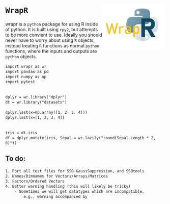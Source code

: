 # `WrapR`<img src="images/WrapR-logo.png" alt="Logo" align = "right" height="139" class="logo">
wrapr is a `python` package for using R inside of python.
It is built using `rpy2`, but attempts to be more convient to use. 
Ideally you should never have to worry about using `R` objects,
instead treating `R` functions as normal `python` functions, where the inputs
and outputs are `python` objects.

```
import wrapr as wr
import pandas as pd
import numpy as np
import pytest


dplyr = wr.library("dplyr")
dt = wr.library("datasets")

dplyr.last(x=np.array([1, 2, 3, 4]))
dplyr.last(x=[1, 2, 3, 4])


iris = dt.iris
df = dplyr.mutate(iris, Sepal = wr.lazily("round(Sepal.Length * 2, 0)"))

```

## To do:
    1. Port all test files for SSB-GaussSuppression, and SSBtools
    2. Names/Dimnames for Vectors/Arrays/Matrices
    3. Factors/Ordered Vectors
    4. Better warning handling (this will likely be tricky)
        - Sometimes we will get datatypes which are incompatible, 
            e.g., warning accompanied by 
